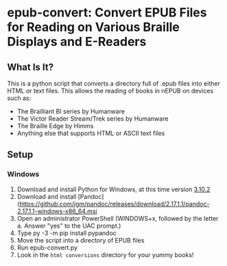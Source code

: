 # epub-convert: Convert EPUB Files for Reading on Various Braille Displays and E-Readers

## What Is It?

This is a python script that converts a directory full of .epub files into either HTML or text files. This allows the reading of books in nEPUB on devices such as:

* The Brailliant BI series by Humanware
* The Victor Reader Stream/Trek series by Humanware
* The Braille Edge by Himms
* Anything else that supports HTML or ASCII text files

## Setup

### Windows

1. Download and install Python for Windows, at this time version [3.10.2](https://www.python.org/ftp/python/3.10.2/python-3.10.2-amd64.exe)
2. Download and install [Pandoc](https://github.com/jgm/pandoc/releases/download/2.17.1.1/pandoc-2.17.1.1-windows-x86_64.msi 
3. Open an administrator PowerShell (WINDOWS+x, followed by the letter a. Answer "yes" to the UAC prompt.)
4. Type py -3 -m pip install pypandoc
5. Move the script into a directory of EPUB files
6. Run epub-convert.py
7. Look in the `html conversions` directory for your yummy books!



